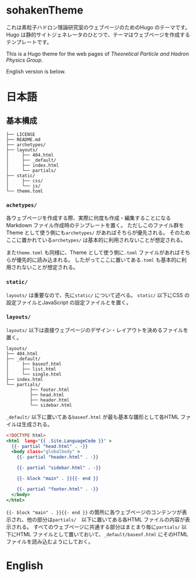 # sohakenTheme
これは素粒子ハドロン理論研究室のウェブページのためのHugo のテーマです。
Hugo は静的サイトジェネレータのひとつで、テーマはウェブページを作成するテンプレートです。

This is a Hugo theme for the web pages of _Theoretical Particle and Hadron Physics Group_.

English version is below.

# 日本語
## 基本構成
```
├── LICENSE
├── README.md
├── archetypes/
├── layouts/
│     ├── 404.html
│     ├── _default/
│     ├── index.html
│     └── partials/
├── static/
│     ├── css/
│     └── js/
└── theme.toml
```

### `achetypes/`
各ウェブページを作成する際、実際に何度も作成・編集することになるMarkdown ファイル作成時のテンプレートを置く。
ただしこのファイル群をTheme として使う側にも`archetypes/` があればそちらが優先される。
そのためここに置かれている`archetypes/` は基本的に利用されないことが想定される。

また`theme.toml` も同様に、Theme として使う側に`.toml` ファイルがあればそちらが優先的に読み込まれる。
したがってここに置いてある`.toml` も基本的に利用されないことが想定される。

### `static/`
`layouts/` は重要なので、先に`static/` について述べる。
`static/` 以下にCSS の設定ファイルとJavaScript の設定ファイルとを置く。

### `layouts/`
`layouts/` 以下は直接ウェブページのデザイン・レイアウトを決めるファイルを置く。

```
layouts/
├── 404.html
├── _default/
│     ├── baseof.html
│     ├── list.html
│     └── single.html
├── index.html
└── partials/
         ├── footer.html
         ├── head.html
         ├── header.html
         └── sidebar.html
```

`_default/` 以下に置いてある`baseof.html` が最も基本な雛形として各HTML ファイルは生成される。
```baseof.html
<!DOCTYPE html>
<html  lang="{{ .Site.LanguageCode }}" >
  {{- partial "head.html" . -}}
  <body class="globalbody" >
    {{- partial "header.html" . -}}

    {{- partial "sidebar.html" . -}}

    {{- block "main" . }}{{- end }}

    {{- partial "footer.html" . -}}
  </body>
</html>
```
`{{- block "main" . }}{{- end }}` の箇所に各ウェブページのコンテンツが表示され、他の部分は`partials/`　以下に置いてある各HTML ファイルの内容が表示される。
すべてのウェブページに共通する部分はまとまり毎に`partials/` 以下にHTML ファイルとして置いておいて、`_default/baseof.html` にそのHTML ファイルを読み込むようにしておく。


# English
